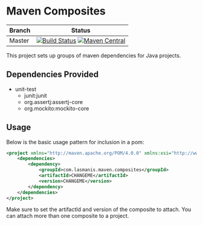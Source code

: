 # Maven Composites

| Branch | Status |
| ------ | ------ |
|Master|[![Build Status](https://img.shields.io/circleci/project/github/michaellasmanis/lasmanis-maven-composites/master.svg?style=flat)](https://circleci.com/gh/michaellasmanis/lasmanis-maven-composites/tree/master) [![Maven Central](https://maven-badges.herokuapp.com/maven-central/com.lasmanis.maven.composites/composites-reactor/badge.svg?style=flat)](https://maven-badges.herokuapp.com/maven-central/com.lasmanis.maven.composites/composites-reactor)|


This project sets up groups of maven dependencies for Java projects.

## Dependencies Provided

* unit-test
    * junit:junit
    * org.assertj:assertj-core
    * org.mockito:mockito-core

## Usage

Below is the basic usage pattern for inclusion in a pom:

```xml
<project xmlns="http://maven.apache.org/POM/4.0.0" xmlns:xsi="http://www.w3.org/2001/XMLSchema-instance" xsi:schemaLocation="http://maven.apache.org/POM/4.0.0 http://maven.apache.org/xsd/maven-4.0.0.xsd">
    <dependencies>
        <dependency>
            <groupId>com.lasmanis.maven.composites</groupId>
            <artifactId>CHANGEME</artifactId>
            <version>CHANGEME</version>
        </dependency>
    </dependencies>
</project>
```
Make sure to set the artifactId and version of the composite to attach.  You can attach more than one composite to a project.
